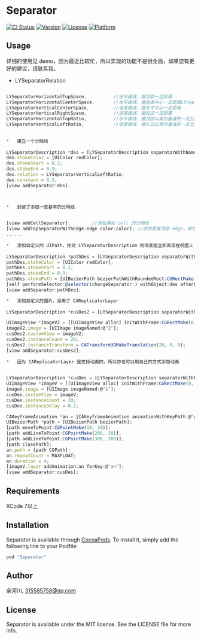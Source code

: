 # Separator

[![CI Status](http://img.shields.io/travis/余河川/Separator.svg?style=flat)](https://travis-ci.org/余河川/Separator)
[![Version](https://img.shields.io/cocoapods/v/Separator.svg?style=flat)](http://cocoapods.org/pods/Separator)
[![License](https://img.shields.io/cocoapods/l/Separator.svg?style=flat)](http://cocoapods.org/pods/Separator)
[![Platform](https://img.shields.io/cocoapods/p/Separator.svg?style=flat)](http://cocoapods.org/pods/Separator)

## Usage

详细的使用见 demo，因为最近比较忙，所以实现的功能不是很全面，如果您有更好的建议，请联系我。

*	LYSeparatorRelation

~~~ javascript

LYSeparatorHorizontalTopSpace,          //水平画线，据顶部一定距离
LYSeparatorHorizontalCenterSpace,       //水平画线，据竖直中心一定距离LYSeparatorHorizontalBottomSpace,       //水平画线，据底部一定距离LYSeparatorVerticalLeftSpace,           //竖直画线，据左边一定距离
LYSeparatorVerticalCenterSpace,         //竖直画线，据水平中心一定距离
LYSeparatorVerticalRightSpace,          //竖直画线，据右边一定距离
LYSeparatorHorizontalTopRatio,          //水平画线，据顶部以高为基准的一定比例
LYSeparatorVerticalLeftRatio,           //竖直画线，据左边以宽为基准的一定比例
    	
    	
*	建立一个分隔线
			
LYSeparatorDescription *des = [LYSeparatorDescription separatorWithName:@"custom des"];
des.stokeColor = [UIColor redColor];
des.stokeStart = 0.2;
des.stokeEnd = 0.9;
des.relation = LYSeparatorVerticalLeftRatio;
des.constant = 0.5;
[view addSeparator:des];    	



*	封装了添加一些基本的分隔线

		
[view addCellSeparator];		//添加类似 cell 的分隔线
[view addTopSeparatorWithEdge:edge color:color]; //添加距离顶部 edge，颜色为 color 的水平分隔线
......
		
*	添加自定义的 UIPath，你对 LYSeparatorDescription 的改变能立即表现在视图上（目前没有加入动画的支持）
			
LYSeparatorDescription *pathDes = [LYSeparatorDescription separatorWithName:@"path des"];
pathDes.stokeColor = [UIColor redColor];
pathDes.stokeStart = 0.2;
pathDes.stokeEnd = 0.9;
pathDes.stokePath = [UIBezierPath bezierPathWithRoundedRect:CGRectMake(0, 0, 300, 50) cornerRadius:6];
[self performSelector:@selector(changeSeparator:) withObject:des afterDelay:3];
[view addSeparator:pathDes];

*	添加自定义的图片，采用了 CAReplicatorLayer
		
LYSeparatorDescription *cusDes2 = [LYSeparatorDescription separatorWithName:@"custom des 2"];

UIImageView *imageV2 = [[UIImageView alloc] initWithFrame:CGRectMake(0, 100, 20, 20)];
imageV2.image = [UIImage imageNamed:@"2"];
cusDes2.customView = imageV2;
cusDes2.instanceCount = 20;
cusDes2.instanceTransform = CATransform3DMakeTranslation(20, 0, 0);
[view addSeparator:cusDes2];
    	
*	因为 CAReplicatorLayer 是支持动画的，所以你也可以用自己的方式添加动画

		
LYSeparatorDescription *cusDes = [LYSeparatorDescription separatorWithName:@"custom des"];
UIImageView *imageV = [[UIImageView alloc] initWithFrame:CGRectMake(0, 0, 20, 20)];
imageV.image = [UIImage imageNamed:@"1"];
cusDes.customView = imageV;
cusDes.instanceCount = 20;
cusDes.instanceDelay = 0.2;

CAKeyframeAnimation *an = [CAKeyframeAnimation animationWithKeyPath:@"position"];
UIBezierPath *path = [UIBezierPath bezierPath];
[path moveToPoint:CGPointMake(10, 10)];
[path addLineToPoint:CGPointMake(200, 30)];
[path addLineToPoint:CGPointMake(300, 300)];
[path closePath];
an.path = [path CGPath];
an.repeatCount = MAXFLOAT;
an.duration = 4;
[imageV.layer addAnimation:an forKey:@"an"];
[view addSeparator:cusDes];

~~~
		


## Requirements

XCode 7以上

## Installation

Separator is available through [CocoaPods](http://cocoapods.org). To install
it, simply add the following line to your Podfile:

```ruby
pod "Separator"
```

## Author

余河川, 315585758@qq.com

## License

Separator is available under the MIT license. See the LICENSE file for more info.
